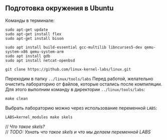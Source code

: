 ## Подготовка окружения в Ubuntu

Команды в терминале:
```
sudo apt-get update
sudo apt-get install flex
sudo apt-get install bison

sudo apt install build-essential gcc-multilib libncurses5-dev qemu-system-x86 qemu-system-arm
sudo apt install gdb
sudo apt install netcat-openbsd

git clone https://github.com/linux-kernel-labs/linux.git
```

Переходим в папку `../linux/tools/labs`
Перед работой, желательно очистить лабораторию от файлов, которые остались после компиляции.
Для этого выполним команду в директории `../linux/tools/labs`:
```
make clean
```

Выбрать лабораторию можно через использование переменной `LABS`:
```
LABS=kernel_modules make skels
```
// *Что такое skels?*\
// *TODO: Узнать что такое skels и что мы делаем переменной LABS*